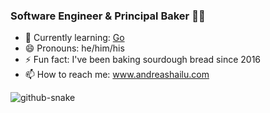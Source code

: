 ### Software Engineer & Principal Baker 👋🏾

- 🌱 Currently learning: [Go](https://go.dev)
- 😄 Pronouns: he/him/his
- ⚡️ Fun fact: I've been baking sourdough bread since 2016
- 📫 How to reach me: www.andreashailu.com

<picture>
  <source media="(prefers-color-scheme: dark)" srcset="/output/github-contribution-grid-snake-dark.svg" />
  <source media="(prefers-color-scheme: light)" srcset="/output/github-contribution-grid-snake.svg" />
  <img alt="github-snake" src="github-snake.svg" />
</picture>

<!--
**hailuand/hailuand** is a ✨ _special_ ✨ repository because its `README.md` (this file) appears on your GitHub profile.

Here are some ideas to get you started:

- 🔭 I’m currently working on ...
- 🌱 I’m currently learning ...
- 👯 I’m looking to collaborate on ...
- 🤔 I’m looking for help with ...
- 💬 Ask me about ...
- 📫 How to reach me: ...
- 😄 Pronouns: ...
- ⚡ Fun fact: ...
-->
